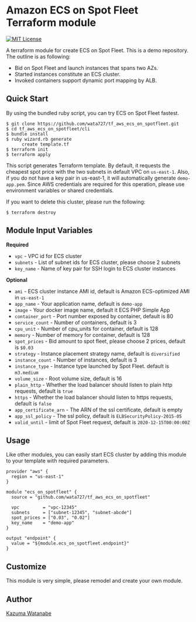 # Amazon ECS on Spot Fleet Terraform module

[![MIT License](http://img.shields.io/badge/license-MIT-blue.svg?style=flat)](LICENSE)

A terraform module for create ECS on Spot Fleet. This is a demo repository.
The outline is as following:

* Bid on Spot Fleet and launch instances that spans two AZs.
* Started instances constitute an ECS cluster.
* Invoked containers support dynamic port mapping by ALB.

## Quick Start

By using the bundled ruby script, you can try ECS on Spot Fleet fastest.

```
$ git clone https://github.com/wata727/tf_aws_ecs_on_spotfleet.git
$ cd tf_aws_ecs_on_spotfleet/cli
$ bundle install
$ ruby wizard.rb generate
      create template.tf
$ terraform init
$ terraform apply
```

This script generates Terraform template. By default, it requests the cheapest spot price with the two subnets in default VPC on `us-east-1`. Also, if you do not have a key pair in us-east-1, it will automatically generate `demo-app.pem`. Since AWS credentials are required for this operation, please use environment variables or shared credentials.

If you want to delete this cluster, please run the following:

```
$ terraform destroy
```

## Module Input Variables

**Required**

* `vpc` - VPC id for ECS cluster
* `subnets` - List of subnet ids for ECS cluster, please choose 2 subnets
* `key_name` - Name of key pair for SSH login to ECS cluster instances

**Optional**

* `ami` - ECS cluster instance AMI id, default is Amazon ECS-optimized AMI in `us-east-1`
* `app_name` - Your application name, default is `demo-app`
* `image` - Your docker image name, default it ECS PHP Simple App
* `container_port` - Port number exposed by container, default is 80
* `service_count` - Number of containers, default is 3
* `cpu_unit` - Number of cpu_units for container, default is 128
* `memory` - Number of memory for container, default is 128
* `spot_prices` - Bid amount to spot fleet, please choose 2 prices, default is `$0.03`
* `strategy` - Instance placement strategy name, default is `diversified`
* `instance_count` - Number of instances, default is 3
* `instance_type` - Instance type launched by Spot Fleet. default is `m3.medium`
* `volume_size` - Root volume size, default is 16
* `plain_http` - Whether the load balancer should listen to plain http requests, default is `true`
* `https` - Whether the load balancer should listen to https requests, default is `false`
* `app_certificate_arn` - The ARN of the ssl certificate, default is empty
* `app_ssl_policy` - The ssl policy, default is `ELBSecurityPolicy-2015-05`
* `valid_until` - limit of Spot Fleet request, default is `2020-12-15T00:00:00Z`

## Usage

Like other modules, you can easily start ECS cluster by adding this module to your template with required parameters.

```hcl
provider "aws" {
  region = "us-east-1"
}

module "ecs_on_spotfleet" {
  source = "github.com/wata727/tf_aws_ecs_on_spotfleet"

  vpc         = "vpc-12345"
  subnets     = ["subnet-12345", "subnet-abcde"]
  spot_prices = ["0.03", "0.02"]
  key_name    = "demo-app"
}

output "endpoint" {
  value = "${module.ecs_on_spotfleet.endpoint}"
}
```

## Customize

This module is very simple, please remodel and create your own module.

## Author

[Kazuma Watanabe](https://github.com/wata727)

